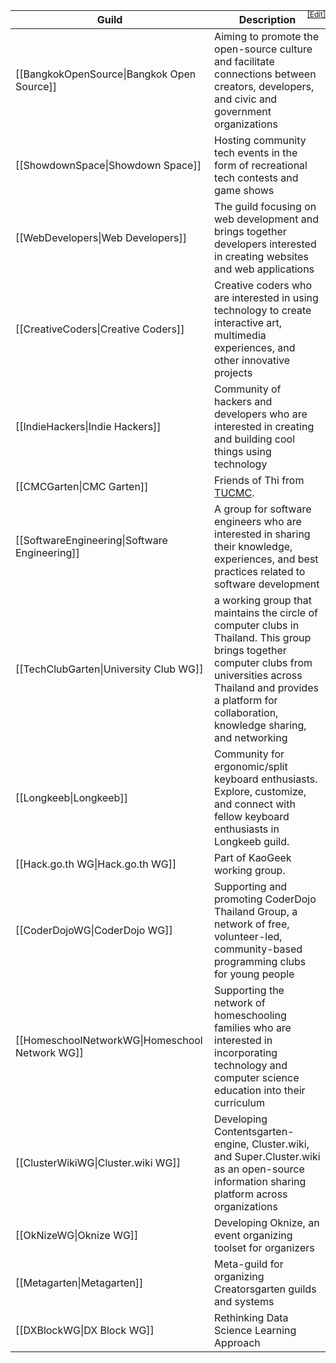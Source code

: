 <div style="position:relative"><a style="position:absolute;top:0;right:0;display:block" href="/wiki/Template/GuildTable/editor"><small>[Edit]</small></a>

| Guild | Description |
| ----- | ----- |
| [[BangkokOpenSource\|Bangkok Open Source]] | Aiming to promote the open-source culture and facilitate connections between creators, developers, and civic and government organizations
| [[ShowdownSpace\|Showdown Space]] | Hosting community tech events in the form of recreational tech contests and game shows
| [[WebDevelopers\|Web Developers]] | The guild focusing on web development and brings together developers interested in creating websites and web applications
| [[CreativeCoders\|Creative Coders]] | Creative coders who are interested in using technology to create interactive art, multimedia experiences, and other innovative projects
| [[IndieHackers\|Indie Hackers]] | Community of hackers and developers who are interested in creating and building cool things using technology
| [[CMCGarten\|CMC Garten]] | Friends of Thi from [TUCMC](https://clubs.triamudom.ac.th).
| [[SoftwareEngineering\|Software Engineering]] | A group for software engineers who are interested in sharing their knowledge, experiences, and best practices related to software development
| [[TechClubGarten\|University Club WG]] | a working group that maintains the circle of computer clubs in Thailand. This group brings together computer clubs from universities across Thailand and provides a platform for collaboration, knowledge sharing, and networking
| [[Longkeeb\|Longkeeb]] | Community for ergonomic/split keyboard enthusiasts. Explore, customize, and connect with fellow keyboard enthusiasts in Longkeeb guild.
| [[Hack.go.th WG\|Hack.go.th WG]] | Part of KaoGeek working group.
| [[CoderDojoWG\|CoderDojo WG]] | Supporting and promoting CoderDojo Thailand Group, a network of free, volunteer-led, community-based programming clubs for young people
| [[HomeschoolNetworkWG\|Homeschool Network WG]] | Supporting the network of homeschooling families who are interested in incorporating technology and computer science education into their curriculum
| [[ClusterWikiWG\|Cluster.wiki WG]] | Developing Contentsgarten-engine, Cluster.wiki, and Super.Cluster.wiki as an open-source information sharing platform across organizations
| [[OkNizeWG\|Oknize WG]] | Developing Oknize, an event organizing toolset for organizers
| [[Metagarten\|Metagarten]] | Meta-guild for organizing Creatorsgarten guilds and systems
| [[DXBlockWG\|DX Block WG]] | Rethinking Data Science Learning Approach


</div>